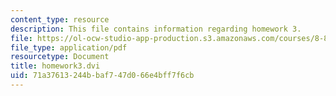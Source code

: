 ```yaml
---
content_type: resource
description: This file contains information regarding homework 3.
file: https://ol-ocw-studio-app-production.s3.amazonaws.com/courses/8-851-effective-field-theory-spring-2013/71a37613244bbaf747d066e4bff7f6cb_MIT8_851S13_homework3.pdf
file_type: application/pdf
resourcetype: Document
title: homework3.dvi
uid: 71a37613-244b-baf7-47d0-66e4bff7f6cb
---
```

